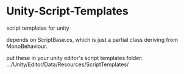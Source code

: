 Unity-Script-Templates
======================

script templates for unity

depends on ScriptBase.cs, which is just a partial class deriving from MonoBehaviour.

put these in your unity editor's script templates folder: .../Unity/Editor/Data/Resources/ScriptTemplates/
